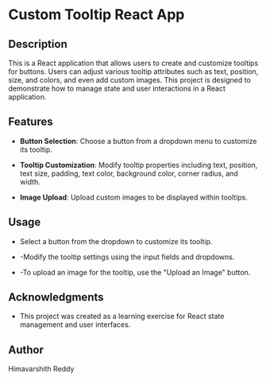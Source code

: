 # Custom Tooltip React App


## Description

This is a React application that allows users to create and customize tooltips for buttons. Users can adjust various tooltip attributes such as text, position, size, and colors, and even add custom images. This project is designed to demonstrate how to manage state and user interactions in a React application.

## Features

- **Button Selection**: Choose a button from a dropdown menu to customize its tooltip.

- **Tooltip Customization**: Modify tooltip properties including text, position, text size, padding, text color, background color, corner radius, and width.

- **Image Upload**: Upload custom images to be displayed within tooltips.


 ## Usage

- Select a button from the dropdown to customize its tooltip.
  
- -Modify the tooltip settings using the input fields and dropdowns.
  
- -To upload an image for the tooltip, use the "Upload an Image" button.

  
## Acknowledgments

- This project was created as a learning exercise for React state management and user interfaces.


## Author

Himavarshith Reddy

